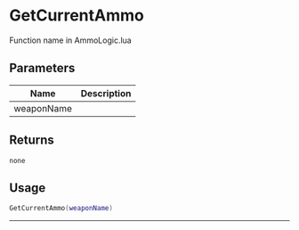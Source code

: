 # GetCurrentAmmo

Function name in AmmoLogic.lua

## Parameters

| Name       | Description |
| ---------- | ----------- |
| weaponName |             |

## Returns

`none`

## Usage

```lua
GetCurrentAmmo(weaponName)
```

---
